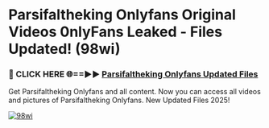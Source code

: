 # Parsifaltheking Onlyfans Original Videos 0nlyFans Leaked - Files Updated! (98wi)

<h3>🔴 CLICK HERE 🌐==►► <a href="https://tinyurl.com/ehrbuxhb" rel="nofollow">Parsifaltheking Onlyfans Updated Files</a></h3>

Get Parsifaltheking Onlyfans and all content. Now you can access all videos and pictures of Parsifaltheking Onlyfans. New Updated Files 2025!

[![98wi](https://i.imgur.com/lVYEuWS.gif)](https://tinyurl.com/ehrbuxhb)
